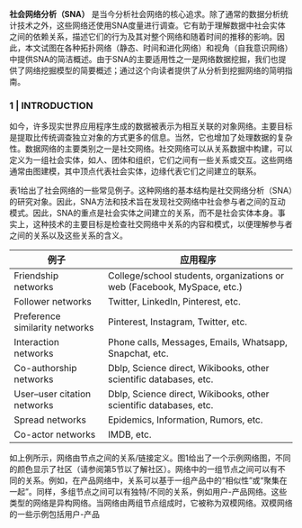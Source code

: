 **社会网络分析（SNA）** 是当今分析社会网络的核心追求。除了通常的数据分析统计技术之外，这些网络还使用SNA度量进行调查。它有助于理解数据中社会实体之间的依赖关系，描述它们的行为及其对整个网络和随着时间的推移的影响。因此，本文试图在各种拓扑网络（静态、时间和进化网络）和视角（自我意识网络）中提供SNA的简洁概述。由于SNA的主要适用性之一是网络数据挖掘，我们也提供了网络挖掘模型的简要概述；通过这个向读者提供了从分析到挖掘网络的简明指南。

### 1 | INTRODUCTION

如今，许多现实世界应用程序生成的数据被表示为相互关联的对象网络。主要目标是提取比传统调查独立对象的方式更多的信息。当然，它也增加了处理数据的复杂性。数据网络的主要类别之一是社交网络。社交网络可以从关系数据中构建，可以定义为一组社会实体，如人、团体和组织，它们之间有一些关系或交互。这些网络通常由图建模，其中顶点代表社会实体，边缘代表它们之间建立的联系。

表1给出了社会网络的一些常见例子。这种网络的基本结构是社交网络分析（SNA）的研究对象。因此，SNA方法和技术旨在发现社交网络中社会参与者之间的互动模式。因此，SNA的重点是社会实体之间建立的关系，而不是社会实体本身。事实上，这种技术的主要目标是检查社交网络中关系的内容和模式，以便理解参与者之间的关系以及这些关系的含义。

| 例子                             | 应用程序                                                                    |
| ------------------------------ | ----------------------------------------------------------------------- |
| Friendship networks            | College/school students, organizations or web (Facebook, MySpace, etc.) |
| Follower networks              | Twitter, LinkedIn, Pinterest, etc.                                      |
| Preference similarity networks | Pinterest, Instagram, Twitter, etc.                                     |
| Interaction networks           | Phone calls, Messages, Emails, Whatsapp, Snapchat, etc.                 |
| Co-authorship networks         | Dblp, Science direct, Wikibooks, other scientific databases, etc.       |
| User–user citation networks    | Dblp, Science direct, Wikibooks, other scientific databases, etc.       |
| Spread networks                | Epidemics, Information, Rumors, etc.                                    |
| Co-actor networks              | IMDB, etc.                                                              |


如上例所示，网络由节点之间的关系/链接定义。图1给出了一个示例网络图，不同的颜色显示了社区（请参阅第5节以了解社区）。网络中的一组节点之间可以有不同的关系。例如，在产品网络中，关系可以基于一组产品中的“相似性”或“聚集在一起”。同样，多组节点之间可以有独特/不同的关系，例如用户-产品网络。这些类型的网络是异构网络。当网络由两组节点组成时，它被称为双模网络。双模网络的一些示例包括用户-产品

